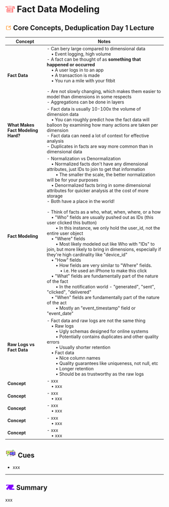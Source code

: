 # <img src="../books.svg" alt="Stack of red books with a graduation cap on top, symbolizing education and achievement, set against a plain background" width="30" height="20" /> Fact Data Modeling

## <img src="../notes.svg" alt="Orange pencil lying diagonally on a white sheet of paper, representing note taking and documentation, with a clean and organized appearance" width="20" height="15" /> Core Concepts, Deduplication Day 1 Lecture

| Concept                | Notes            |
|---------------------|------------------|
| **Fact Data**  | - Can bery large compared to dimensional data <br> &emsp;• Event logging, high volume <br>- A fact can be thought of as **something that happened or occurred**<br> &emsp;• A user logs in to an app <br> &emsp;• A transaction is made <br> &emsp;• You run a mile with your fitbit <br><br>- Are not slowly changing, which makes them easier to model than dimensions in some respects<br>- Aggregations can be done in layers |
| **What Makes Fact Modeling Hard?**  | - Fact data is usually 10-100x the volume of dimension data <br> &emsp;• You can roughly predict how the fact data will balloon by examining how many actions are taken per dimension <br>- Fact data can need a lot of context for effective analysis <br>- Duplicates in facts are way more common than in dimensional data |
| **Fact Modeling**  | - Normalization vs Denormalization <br> &emsp;• Normalized facts don't have any dimensional attributes, just IDs to join to get that information<br> &emsp;&emsp;• The smaller the scale, the better normalization will be for your purposes <br> &emsp;• Denormalized facts bring in some dimensional attributes for quicker analysis at the cost of more storage <br>- Both have a place in the world! <br><br>- Think of facts as a who, what, when, where, or a how <br> &emsp;• "Who" fields are usually pushed out as IDs (this user clicked this button)<br> &emsp;&emsp;• In this instance, we only hold the user_id, not the entire user object <br> &emsp;• "Where" fields <br> &emsp;&emsp;• Most likely modeled out like Who with "IDs" to join, but more likely to bring in dimensions, especially if they're high cardinality like "device_id" <br> &emsp;• "How" fields <br> &emsp;&emsp;• How fields are very similar to "Where" fields. <br> &emsp;&emsp;&emsp;• i.e. He used an iPhone to make this click <br> &emsp;• "What" fields are fundamentally part of the nature of the fact <br> &emsp;&emsp;• In the notification world - "generated", "sent", "clicked", "delivered" <br> &emsp;• "When" fields are fundamentally part of the nature of the act <br> &emsp;&emsp;• Mostly an "event_timestamp" field or "event_date" |
| **Raw Logs vs Fact Data**  | - Fact data and raw logs are not the same thing <br> &emsp;• Raw logs <br> &emsp;&emsp;• Ugly schemas designed for online systems <br> &emsp;&emsp;• Potentially contains duplicates and other quality errors <br> &emsp;&emsp;•  Usually shorter retention<br> &emsp;• Fact data <br> &emsp;&emsp;• Nice column names <br> &emsp;&emsp;• Quality guarantees like uniqueness, not null, etc <br> &emsp;&emsp;• Longer retention <br> &emsp;&emsp;• Should be as trustworthy as the raw logs|
| **Concept**  | - xxx <br> &emsp;• xxx |
| **Concept**  | - xxx <br> &emsp;• xxx |
| **Concept**  | - xxx <br> &emsp;• xxx |
| **Concept**  | - xxx <br> &emsp;• xxx |
| **Concept**  | - xxx <br> &emsp;• xxx |

## <img src="../question-and-answer.svg" alt="Two speech bubbles, one with a large letter Q and the other with a large letter A, representing a question and answer exchange in a friendly and approachable style" width="35" height="28" /> Cues

- xxx

---

## <img src="../summary.svg" alt="Rolled parchment scroll with visible lines, symbolizing a summary or conclusion, placed on a neutral background" width="30" height="18" /> Summary

xxx
